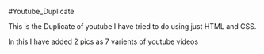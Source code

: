 #Youtube_Duplicate

This is the Duplicate of youtube I have tried to do using just HTML and CSS.

In this I have added 2 pics as 7 varients of youtube videos
